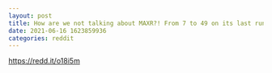 ```yaml
--- 
layout: post 
title: How are we not talking about MAXR?! From 7 to 49 on its last run. Up 14% today with Goldman Sachs price target of $52 
date: 2021-06-16 1623859936 
categories: reddit 
--- 
```

https://redd.it/o18i5m